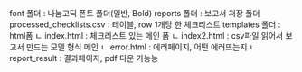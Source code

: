 font 폴더 : 나눔고딕 폰트 폴더(일반, Bold)
reports 폴더 : 보고서 저장 폴더
processed_checklists.csv : 테이블, row 1개당 한 체크리스트
templates 폴더 : html폼
    ㄴ index.html : 체크리스트 있는 메인 폼
    ㄴ index2.html : csv파일 읽어서 보고서 만드는 모델 형식 메인
    ㄴ error.html : 에러페이지, 어떤 에러뜨는지
    ㄴ report_result : 결과페이지, pdf 다운 가능능